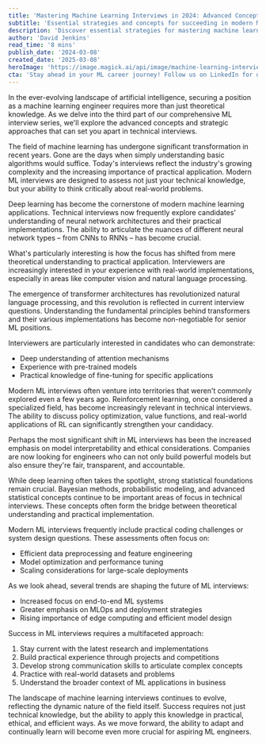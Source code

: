 ```yaml
---
title: 'Mastering Machine Learning Interviews in 2024: Advanced Concepts and Strategic Insights'
subtitle: 'Essential strategies and concepts for succeeding in modern ML technical interviews'
description: 'Discover essential strategies for mastering machine learning interviews in 2024. From deep learning fundamentals to ethical considerations, learn how to showcase your expertise and stand out in technical interviews.'
author: 'David Jenkins'
read_time: '8 mins'
publish_date: '2024-03-08'
created_date: '2025-03-08'
heroImage: 'https://image.magick.ai/api/image/machine-learning-interview.jpg'
cta: 'Stay ahead in your ML career journey! Follow us on LinkedIn for daily insights, interview tips, and the latest trends in machine learning. Join our community of ML professionals and never miss an update.'
---
```


In the ever-evolving landscape of artificial intelligence, securing a position as a machine learning engineer requires more than just theoretical knowledge. As we delve into the third part of our comprehensive ML interview series, we'll explore the advanced concepts and strategic approaches that can set you apart in technical interviews.

The field of machine learning has undergone significant transformation in recent years. Gone are the days when simply understanding basic algorithms would suffice. Today's interviews reflect the industry's growing complexity and the increasing importance of practical application. Modern ML interviews are designed to assess not just your technical knowledge, but your ability to think critically about real-world problems.

Deep learning has become the cornerstone of modern machine learning applications. Technical interviews now frequently explore candidates' understanding of neural network architectures and their practical implementations. The ability to articulate the nuances of different neural network types – from CNNs to RNNs – has become crucial.

What's particularly interesting is how the focus has shifted from mere theoretical understanding to practical application. Interviewers are increasingly interested in your experience with real-world implementations, especially in areas like computer vision and natural language processing.

The emergence of transformer architectures has revolutionized natural language processing, and this revolution is reflected in current interview questions. Understanding the fundamental principles behind transformers and their various implementations has become non-negotiable for senior ML positions.

Interviewers are particularly interested in candidates who can demonstrate:
- Deep understanding of attention mechanisms
- Experience with pre-trained models
- Practical knowledge of fine-tuning for specific applications

Modern ML interviews often venture into territories that weren't commonly explored even a few years ago. Reinforcement learning, once considered a specialized field, has become increasingly relevant in technical interviews. The ability to discuss policy optimization, value functions, and real-world applications of RL can significantly strengthen your candidacy.

Perhaps the most significant shift in ML interviews has been the increased emphasis on model interpretability and ethical considerations. Companies are now looking for engineers who can not only build powerful models but also ensure they're fair, transparent, and accountable.

While deep learning often takes the spotlight, strong statistical foundations remain crucial. Bayesian methods, probabilistic modeling, and advanced statistical concepts continue to be important areas of focus in technical interviews. These concepts often form the bridge between theoretical understanding and practical implementation.

Modern ML interviews frequently include practical coding challenges or system design questions. These assessments often focus on:
- Efficient data preprocessing and feature engineering
- Model optimization and performance tuning
- Scaling considerations for large-scale deployments

As we look ahead, several trends are shaping the future of ML interviews:
- Increased focus on end-to-end ML systems
- Greater emphasis on MLOps and deployment strategies
- Rising importance of edge computing and efficient model design

Success in ML interviews requires a multifaceted approach:
1. Stay current with the latest research and implementations
2. Build practical experience through projects and competitions
3. Develop strong communication skills to articulate complex concepts
4. Practice with real-world datasets and problems
5. Understand the broader context of ML applications in business

The landscape of machine learning interviews continues to evolve, reflecting the dynamic nature of the field itself. Success requires not just technical knowledge, but the ability to apply this knowledge in practical, ethical, and efficient ways. As we move forward, the ability to adapt and continually learn will become even more crucial for aspiring ML engineers.